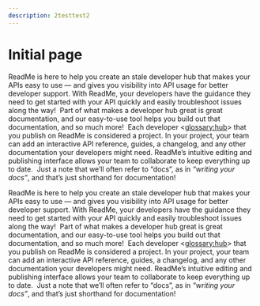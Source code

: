 ```yaml
---
description: 2testtest2
---
```


# Initial page

ReadMe is here to help you create an stale developer hub that makes your APIs easy to use — and gives you visibility into API usage for better developer support. With ReadMe, your developers have the guidance they need to get started with your API quickly and easily troubleshoot issues along the way!  Part of what makes a developer hub great is great documentation, and our easy-to-use tool helps you build out that documentation, and so much more!  Each developer <[glossary:hub](glossary:hub)> that you publish on ReadMe is considered a project. In your project, your team can add an interactive API reference, guides, a changelog, and any other documentation your developers might need. ReadMe’s intuitive editing and publishing interface allows your team to collaborate to keep everything up to date.  Just a note that we’ll often refer to “docs”, as in _“writing your docs”_, and that’s just shorthand for documentation!

ReadMe is here to help you create an stale developer hub that makes your APIs easy to use — and gives you visibility into API usage for better developer support. With ReadMe, your developers have the guidance they need to get started with your API quickly and easily troubleshoot issues along the way!  Part of what makes a developer hub great is great documentation, and our easy-to-use tool helps you build out that documentation, and so much more!  Each developer <[glossary:hub](glossary:hub)> that you publish on ReadMe is considered a project. In your project, your team can add an interactive API reference, guides, a changelog, and any other documentation your developers might need. ReadMe’s intuitive editing and publishing interface allows your team to collaborate to keep everything up to date.  Just a note that we’ll often refer to “docs”, as in _“writing your docs”_, and that’s just shorthand for documentation!
